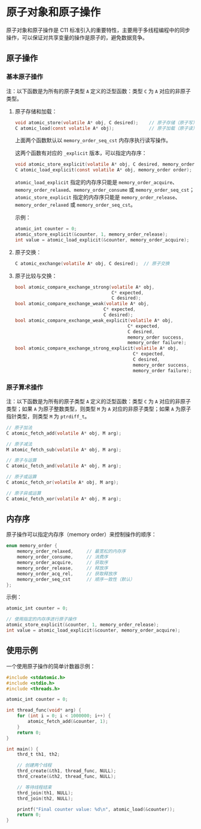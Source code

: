 # 原子对象和原子操作

原子对象和原子操作是 C11 标准引入的重要特性，主要用于多线程编程中的同步操作，可以保证对共享变量的操作是原子的，避免数据竞争。

## 原子操作

### 基本原子操作

注：以下函数是为所有的原子类型 `A` 定义的泛型函数：类型 `C` 为 `A` 对应的非原子类型。

1. 原子存储和加载：

   ```c
   void atomic_store(volatile A* obj, C desired);    // 原子存储（原子写）
   C atomic_load(const volatile A* obj);             // 原子加载（原子读）
   ```

   上面两个函数默认以 `memory_order_seq_cst` 内存序执行读写操作。

   这两个函数有对应的 `_explicit` 版本，可以指定内存序：

   ```c
   void atomic_store_explicit(volatile A* obj, C desired, memory_order order);
   C atomic_load_explicit(const volatile A* obj, memory_order order);
   ```

   `atomic_load_explicit` 指定的内存序只能是 `memory_order_acquire`、`memory_order_relaxed`、`memory_order_consume` 或 `memory_order_seq_cst`；`atomic_store_explicit` 指定的内存序只能是 `memory_order_release`、`memory_order_relaxed` 或 `memory_order_seq_cst`。

   示例：

   ```c
   atomic_int counter = 0;
   atomic_store_explicit(&counter, 1, memory_order_release);
   int value = atomic_load_explicit(&counter, memory_order_acquire);
   ```

2. 原子交换：

   ```c
   C atomic_exchange(volatile A* obj, C desired);  // 原子交换
   ```

3. 原子比较与交换：

   ```c
   bool atomic_compare_exchange_strong(volatile A* obj,
                                       C* expected,
                                       C desired);
   bool atomic_compare_exchange_weak(volatile A* obj,
                                    C* expected,
                                    C desired);
   bool atomic_compare_exchange_weak_explicit(volatile A* obj,
                                             C* expected,
                                             C desired,
                                             memory_order success,
                                             memory_order failure);
   bool atomic_compare_exchange_strong_explicit(volatile A* obj,
                                               C* expected,
                                               C desired,
                                               memory_order success,
                                               memory_order failure);
   ```

### 原子算术操作

注：以下函数是为所有的原子类型 `A` 定义的泛型函数：类型 `C` 为 `A` 对应的非原子类型；如果 `A` 为原子整数类型，则类型 `M` 为 `A` 对应的非原子类型；如果 `A` 为原子指针类型，则类型 `M` 为 `ptrdiff_t`。

```c
// 原子加法
C atomic_fetch_add(volatile A* obj, M arg);

// 原子减法
M atomic_fetch_sub(volatile A* obj, M arg);

// 原子与运算
C atomic_fetch_and(volatile A* obj, M arg);

// 原子或运算
C atomic_fetch_or(volatile A* obj, M arg);

// 原子异或运算
C atomic_fetch_xor(volatile A* obj, M arg);
```

## 内存序

原子操作可以指定内存序（memory order）来控制操作的顺序：

```c
enum memory_order {
    memory_order_relaxed,     // 最宽松的内存序
    memory_order_consume,     // 消费序
    memory_order_acquire,     // 获取序
    memory_order_release,     // 释放序
    memory_order_acq_rel,     // 获取释放序
    memory_order_seq_cst      // 顺序一致性（默认）
};
```

示例：

```c
atomic_int counter = 0;

// 使用指定的内存序进行原子操作
atomic_store_explicit(&counter, 1, memory_order_release);
int value = atomic_load_explicit(&counter, memory_order_acquire);
```

## 使用示例

一个使用原子操作的简单计数器示例：

```c
#include <stdatomic.h>
#include <stdio.h>
#include <threads.h>

atomic_int counter = 0;

int thread_func(void* arg) {
    for (int i = 0; i < 1000000; i++) {
        atomic_fetch_add(&counter, 1);
    }
    return 0;
}

int main() {
    thrd_t th1, th2;

    // 创建两个线程
    thrd_create(&th1, thread_func, NULL);
    thrd_create(&th2, thread_func, NULL);

    // 等待线程结束
    thrd_join(th1, NULL);
    thrd_join(th2, NULL);

    printf("Final counter value: %d\n", atomic_load(&counter));
    return 0;
}
```
